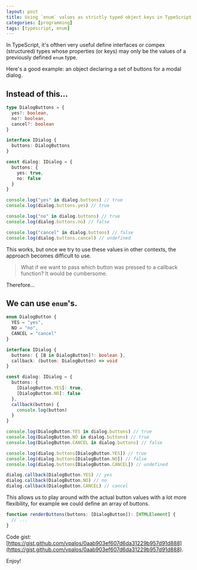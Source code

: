 ```yaml
---
layout: post
title: Using `enum` values as strictly typed object keys in TypeScript.
categories: [programming]
tags: [typescript, enum]
---
```


In TypeScript, it's ofthen very useful define interfaces or compex (structured)
types whose properties (or keys) may only be the values of a previously defined
`enum` type.

Here's a good example: an object declaring a set of buttons for a modal dialog.

## Instead of this...

```ts
type DialogButtons = {
  yes?: boolean,
  no?: boolean,
  cancel?: boolean
}

interface IDialog {
  buttons: DialogButtons
}

const dialog: IDialog = {
  buttons: {
    yes: true,
    no: false
  }
}

console.log("yes" in dialog.buttons) // true
console.log(dialog.buttons.yes) // true

console.log("no" in dialog.buttons) // true
console.log(dialog.buttons.no) // false

console.log("cancel" in dialog.buttons) // false
console.log(dialog.buttons.cancel) // undefined
```
This works, but once we try to use these values in other contexts, the approach becomes difficult to use.

> What if we want to pass which button was pressed to a callback function? It would be cumbersome.

Therefore...

## We can use `enum`'s.

```ts
enum DialogButton {
  YES = "yes",
  NO = "no",
  CANCEL = "cancel"
}

interface IDialog {
  buttons: { [B in DialogButton]?: boolean },
  callback: (button: DialogButton) => void
}

const dialog: IDialog = {
  buttons: {
    [DialogButton.YES]: true,
    [DialogButton.NO]: false
  },
  callback(button) {
    console.log(button)
  }
}

console.log(DialogButton.YES in dialog.buttons) // true
console.log(DialogButton.NO in dialog.buttons) // true
console.log(DialogButton.CANCEL in dialog.buttons) // false

console.log(dialog.buttons[DialogButton.YES]) // true
console.log(dialog.buttons[DialogButton.NO]) // false
console.log(dialog.buttons[DialogButton.CANCEL]) // undefined

dialog.callback(DialogButton.YES) // yes
dialog.callback(DialogButton.NO) // no
dialog.callback(DialogButton.CANCEL) // cancel
```
This allows us to play around with the actual button values with a lot more flexibility, for example we could
define an array of buttons.

```ts
function renderButtons(buttons: [DialogButton]): [HTMLElement] {
  // ...
}
```

Code gist: [https://gist.github.com/vpalos/0aab903ef607d6da31229b957d91d888](https://gist.github.com/vpalos/0aab903ef607d6da31229b957d91d888).

Enjoy!
